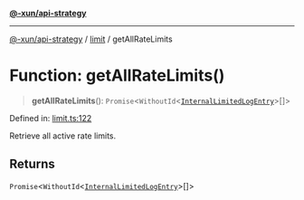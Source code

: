 [**@-xun/api-strategy**](../../README.md)

***

[@-xun/api-strategy](../../README.md) / [limit](../README.md) / getAllRateLimits

# Function: getAllRateLimits()

> **getAllRateLimits**(): `Promise`\<`WithoutId`\<[`InternalLimitedLogEntry`](../type-aliases/InternalLimitedLogEntry.md)\>[]\>

Defined in: [limit.ts:122](https://github.com/Xunnamius/api-utils/blob/ac17224c10995432e1a7a0ea8baa75521f83afd6/packages/api-strategy/src/limit.ts#L122)

Retrieve all active rate limits.

## Returns

`Promise`\<`WithoutId`\<[`InternalLimitedLogEntry`](../type-aliases/InternalLimitedLogEntry.md)\>[]\>
